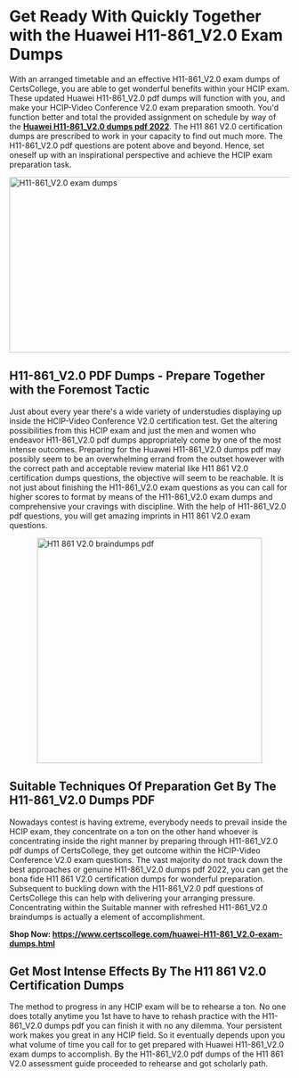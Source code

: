 <h1><strong>Get Ready With Quickly Together with the Huawei H11-861_V2.0 Exam Dumps&nbsp;</strong></h1>
<p><span style="font-weight: 400;">With an arranged timetable and an effective  H11-861_V2.0 exam dumps of CertsCollege, you are able to get wonderful benefits within your HCIP exam. These updated Huawei H11-861_V2.0 pdf dumps will function with you, and make your HCIP-Video Conference V2.0 exam preparation smooth. You'd function better and total the provided assignment on schedule by way of the <strong><a href="https://www.certscollege.com/huawei-H11-861_V2.0-exam-dumps.html">Huawei H11-861_V2.0 dumps pdf 2022</a></strong>. The H11 861 V2.0 certification dumps are prescribed to work in your capacity to find out much more. The  H11-861_V2.0 pdf questions are potent above and beyond. Hence, set oneself up with an inspirational perspective and achieve the HCIP exam preparation task.&nbsp;</span></p>
<p><span style="font-weight: 400;"><img style="display: block; margin-left: auto; margin-right: auto;" src="https://i.ibb.co/CPDK3ps/Yellow-and-Blue-Initiative-Blog-Banner.png" alt="H11-861_V2.0 exam dumps" width="559" height="315" /></span></p>
<h2><strong>H11-861_V2.0 PDF Dumps - Prepare Together with the Foremost Tactic</strong></h2>
<p><span style="font-weight: 400;">Just about every year there's a wide variety of understudies displaying up inside the HCIP-Video Conference V2.0 certification test. Get the altering possibilities from this HCIP exam and just the men and women who endeavor H11-861_V2.0 pdf dumps appropriately come by one of the most intense outcomes. Preparing for the Huawei H11-861_V2.0 dumps pdf may possibly seem to be an overwhelming errand from the outset however with the correct path and acceptable review material like H11 861 V2.0 certification dumps questions, the objective will seem to be reachable. It is not just about finishing the H11-861_V2.0 exam questions as you can call for higher scores to format by means of the H11-861_V2.0 exam dumps and comprehensive your cravings with discipline. With the help of H11-861_V2.0 pdf questions, you will get amazing imprints in H11 861 V2.0 exam questions.</span></p>
<p><span style="font-weight: 400;"><a href="https://tinyurl.com/n4aunvau"><img style="display: block; margin-left: auto; margin-right: auto;" src="https://i.ibb.co/9tMrhdY/Teacher-Appreciation-Invitation.png" alt="H11 861 V2.0 braindumps pdf " width="404" height="404" /></a></span></p>
<h2><strong>Suitable Techniques Of Preparation Get By The H11-861_V2.0 Dumps PDF</strong></h2>
<p><span style="font-weight: 400;">Nowadays contest is having extreme, everybody needs to prevail inside the HCIP exam, they concentrate on a ton on the other hand whoever is concentrating inside the right manner by preparing through H11-861_V2.0 pdf dumps of CertsCollege, they get outcome within the HCIP-Video Conference V2.0 exam questions. The vast majority do not track down the best approaches or genuine H11-861_V2.0 dumps pdf 2022, you can get the bona fide H11 861 V2.0 certification dumps for wonderful preparation. Subsequent to buckling down with the  H11-861_V2.0 pdf questions of CertsCollege this can help with delivering your arranging pressure. Concentrating within the Suitable manner with refreshed H11-861_V2.0 braindumps is actually a element of accomplishment.</span></p>
<p><span style="font-weight: 400;"><strong>Shop Now: <a href="https://www.certscollege.com/huawei-H11-861_V2.0-exam-dumps.html">https://www.certscollege.com/huawei-H11-861_V2.0-exam-dumps.html</a></strong></span></p>
<h2><strong>Get Most Intense Effects By The H11 861 V2.0 Certification Dumps</strong></h2>
<p><span style="font-weight: 400;">The method to progress in any HCIP exam will be to rehearse a ton. No one does totally anytime you 1st have to have to rehash practice with the H11-861_V2.0 dumps pdf you can finish it with no any dilemma. Your persistent work makes you great in any HCIP field. So it eventually depends upon you what volume of time you call for to get prepared with Huawei H11-861_V2.0 exam dumps to accomplish. By the H11-861_V2.0 pdf dumps of the H11 861 V2.0 assessment guide proceeded to rehearse and got scholarly path.</span></p>
